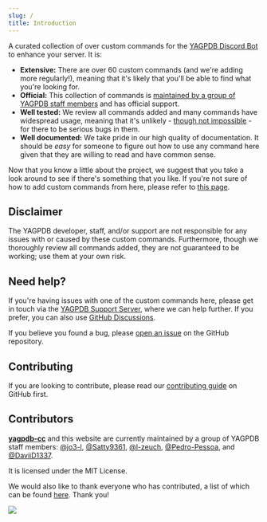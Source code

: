 ```yaml
---
slug: /
title: Introduction
---
```


A curated collection of over custom commands for the [YAGPDB Discord Bot](https://yagpdb.xyz) to enhance your server. It is:

- **Extensive:** There are over 60 custom commands (and we're adding more regularly!), meaning that it's likely that you'll be able to find what you're looking for.
- **Official:** This collection of commands is [maintained by a group of YAGPDB staff members](#contributors) and has official support.
- **Well tested:** We review all commands added and many commands have widespread usage, meaning that it's unlikely - [though not impossible](#disclaimer) - for there to be serious bugs in them.
- **Well documented:** We take pride in our high quality of documentation. It should be _easy_ for someone to figure out how to use any command here given that they are willing to read and have common sense.

Now that you know a little about the project, we suggest that you take a look around to see if there's something that you like. If you're not sure of how to add custom commands from here, please refer to [this page](adding-ccs).

## Disclaimer

The YAGPDB developer, staff, and/or support are not responsible for any issues with or caused by these custom commands. Furthermore, though we thoroughly review all commands added, they are not guaranteed to be working; use them at your own risk.

## Need help?

If you're having issues with one of the custom commands here, please get in touch via the [YAGPDB Support Server](https://discord.com/invite/5uVyq2E), where we can help further. If you prefer, you can also use [GitHub Discussions](https://github.com/yagpdb-cc/yagpdb-cc/discussions).

If you believe you found a bug, please [open an issue](https://github.com/yagpdb-cc/yagpdb-cc/issues/new/choose) on the GitHub repository.

## Contributing

If you are looking to contribute, please read our [contributing guide](https://github.com/yagpdb-cc/yagpdb-cc/blob/master/CONTRIBUTING.md) on GitHub first.

## Contributors

**[yagpdb-cc](https://github.com/yagpdb-cc/yagpdb-cc)** and this website are currently maintained by a group of YAGPDB staff members: [@jo3-l](https://github.com/jo3-l), [@Satty9361](https://github.com/Satty9361), [@l-zeuch](https://github.com/l-zeuch), [@Pedro-Pessoa](https://github.com/Pedro-Pessoa), and [@DaviiD1337](https://github.com/DaviiD1337).

It is licensed under the MIT License.

We would also like to thank everyone who has contributed, a list of which can be found [here](https://github.com/yagpdb-cc/yagpdb-cc/graphs/contributors). Thank you!

<a href="https://github.com/yagpdb-cc/yagpdb-cc/graphs/contributors">
<img src="https://contributors-img.web.app/image?repo=yagpdb-cc/yagpdb-cc" />
</a>
